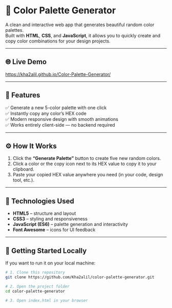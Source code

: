 # 🎨 Color Palette Generator

A clean and interactive web app that generates beautiful random color palettes.  
Built with **HTML**, **CSS**, and **JavaScript**, it allows you to quickly create and copy color combinations for your design projects.

---

## 🌐 Live Demo  
https://kha2alil.github.io/Color-Palette-Generator/

---

## 🧩 Features

✅ Generate a new 5-color palette with one click  
✅ Instantly copy any color’s HEX code  
✅ Modern responsive design with smooth animations  
✅ Works entirely client-side — no backend required  

---

## ⚙️ How It Works

1. Click the **“Generate Palette”** button to create five new random colors.  
2. Click a color or the copy icon next to its HEX value to copy it to your clipboard.  
3. Paste your copied HEX value anywhere you need (in your code, design tool, etc.).

---

## 🧱 Technologies Used

- **HTML5** – structure and layout  
- **CSS3** – styling and responsiveness  
- **JavaScript (ES6)** – palette generation and interactivity  
- **Font Awesome** – icons for UI feedback  

---

## 🚀 Getting Started Locally

If you want to run it on your local machine:

```bash
# 1. Clone this repository
git clone https://github.com/Kha2alil/color-palette-generator.git

# 2. Open the project folder
cd color-palette-generator

# 3. Open index.html in your browser

